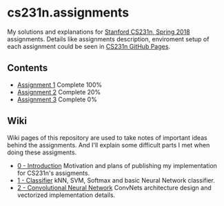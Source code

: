 # cs231n.assignments

My solutions and explanations for [Stanford CS231n, Spring 2018](http://cs231n.stanford.edu/) assignments. Details like assignments description, enviroment setup of each assignment could be seen in [CS231n GitHub Pages](http://cs231n.github.io/).

## Contents

* [Assignment 1](https://github.com/ECer23/cs231n.assignments/tree/master/assignment1) Complete 100%
* [Assignment 2](https://github.com/ECer23/cs231n.assignments/tree/master/assignment2) Complete 20%
* [Assignment 3](https://github.com/ECer23/cs231n.assignments/tree/master/assignment3) Complete 0%

## Wiki

Wiki pages of this repository are used to take notes of important ideas behind the assignments. And I'll explain some difficult parts I met when doing these assigments.

* [0 - Introduction](https://github.com/ECer23/cs231n.assignments/wiki) Motivation and plans of publishing my implementation for CS231n's assigments.
* [1 - Classifier](https://github.com/ECer23/cs231n.assignments/wiki/Classifier) kNN, SVM, Softmax and basic Neural Network classifier.
* [2 - Convolutional Neural Network](https://github.com/ECer23/cs231n.assignments/wiki/Convolutional-Neural-Network) ConvNets architecture design and vectorized implementation details.
